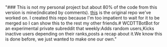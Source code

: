 "### This is not my personal project but about 80% of the code from this version is mine(indicated by comments). [this](https://github.com/JacobAButler/WeCanDoThisTooBot) is the original repo we've worked on. I created this repo because I'm too impatient to wait for it to be merged so I can show this to the rest my other friends.# WCDTTBotBot for an experimental private subreddit that weekly:Adds random users,Kicks inactive users depending on their ranks,posts a recap about it.We know this is done before, we just wanted to make one our own." 
